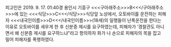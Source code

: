 피고인은 2019. 9. 17. 01:40경 용인시 기흥구 <<<구아래주소>>>B<<</구아래주소>>>에 있는 <<<식당>>>C<<</식당>>>식당앞 노상에서, 오토바이를 운전하는 피해자 <<<내국인이름>>>D<<</내국인이름>>>(18세)의 일행들이 난폭운전을 한다는 이유로 오토바이를 세우게 한 후 신분증 제시를 요구하였는데, 피해자가 ‘경찰관도 아니면서 왜 신분증 제시를 요구하느냐"라고 항의하자 화가 나 손으로 피해자의 목을 잡고 밀어 피해자를 폭행하였다.